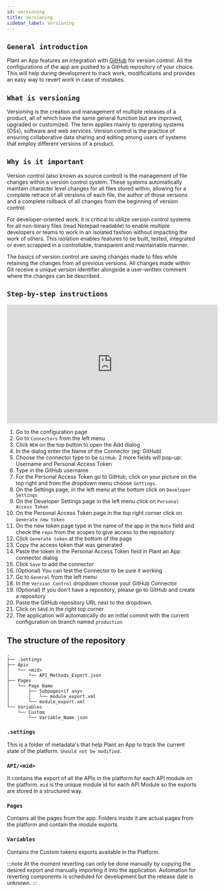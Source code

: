 ```yaml
---
id: versioning
title: Versioning
sidebar_label: Versioning
---
```


## `General introduction`

Plant an App features an integration with [GitHub](https://github.com/) for version control. All the configurations of the app are pushed to a GitHub repository of your choice. This will help during development to track work, modifications and provides an easy way to revert work in case of mistakes. 

## `What is versioning`

Versioning is the creation and management of multiple releases of a product, all of which have the same general function but are improved, upgraded or customized. The term applies mainly to operating systems (OSs), software and web services. Version control is the practice of ensuring collaborative data sharing and editing among users of systems that employ different versions of a product. 

## `Why is it important`

Version control (also known as source control) is the management of file changes within a version control system. These systems automatically maintain character level changes for all files stored within, allowing for a complete retrace of all versions of each file, the author of those versions and a complete rollback of all changes from the beginning of version control.

For developer-oriented work, it is critical to utilize version control systems for all non-binary files (read Notepad readable) to enable multiple developers or teams to work in an isolated fashion without impacting the work of others. This isolation enables features to be built, tested, integrated or even scrapped in a controllable, transparent and maintainable manner.

The basics of version control are saving changes made to files while retaining the changes from all previous versions. All changes made within Git receive a unique version identifier alongside a user-written comment where the changes can be described.

## `Step-by-step instructions`

<iframe width="560" height="315" src="https://www.youtube.com/embed/jexNBLopRcw" frameborder="0" allow="accelerometer; autoplay; encrypted-media; gyroscope; picture-in-picture" allowfullscreen></iframe>

1. Go to the configuration page
2. Go to `Connectors` from the left menu
3. Click `NEW` on the top button to open the Add dialog
4. In the dialog enter the Name of the Connector (eg: GitHub)
5. Choose the connector type to be `GitHub`. 2 more fields will pop-up: Username and Personal Access Token
6. Type in the GitHub username
7. For the Personal Access Token go to GitHub, click on your picture on the top right and from the dropdown menu choose `Settings`.
8. On the Settings page, in the left menu at the bottom click on `Developer Settings`
9. On the Developer Settings page in the left menu click on `Personal Access Token`
10. On the Personal Access Token page in the top right corner click on `Generate new token`
11. On the new token page type in the name of the app in the `Note` field and check the `repo` from the scopes to give access to the repository
12. Click `Generate token` at the bottom of the page
13. Copy the access token that was generated
14. Paste the token in the Personal Access Token field in Plant an App connector dialog
15. Click `Save` to add the connector
16. (Optional) You can test the Connector to be sure it working
17. Go to `General` from the left menu
18. In the `Version Control` dropdown choose your GitHub Connector
19. (Optional) If you don't have a repository, please go to GitHub and create a repository
20. Paste the GitHub repository URL next to the dropdown.
21. Click on `SAVE` in the right top corner
22. The application will automatically do an initial commit with the current configuration on branch named `production`

## The structure of the repository

```
.
├── .settings
├── Apis
│   └── <mid>
│       └── API_Methods_Export.json
├── Pages
│   └── Page Name
│       ├── Subpages<if any>
│       │   └── module_export.xml
│       └── module_export.xml
└── Variables
    └── Custom
        └── Variable_Name.json

```

### `.settings`

This is a folder of metadata's that help Plant an App to track the current state of the platform. `Should not be modified.`

### `API/<mid>`

It contains the export of all the APIs in the platform for each API module on the platform. 
`mid` is the unique module id for each API Module so the exports are stored in a structured way.

### `Pages`

Contains all the pages from the app. Folders inside it are actual pages from the platform and contain the module exports.

### `Variables`

Contains the Custom tokens exports available in the Platform.

:::note
At the moment reverting can only be done manually by copying the desired export and manually importing it into the application.
Automation for reverting components is scheduled for development but the release date is unknown. 
:::
